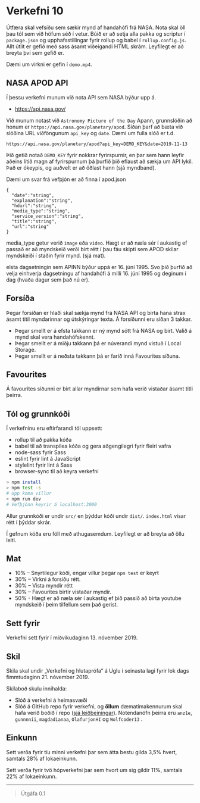 # Verkefni 10

Útfæra skal vefsíðu sem sækir mynd af handahófi frá NASA. Nota skal öll þau tól sem við höfum séð í vetur. Búið er að setja alla pakka og scriptur í `package.json` og upphafsstillingar fyrir rollup og babel í `rollup.config.js`. Allt útlit er gefið með sass ásamt viðeigandi HTML skrám. Leyfilegt er að breyta því sem gefið er.

Dæmi um virkni er gefin í `demo.mp4`.

## NASA APOD API
Í þessu verkefni munum við nota API sem NASA býður upp á.
 * https://api.nasa.gov/

Við munum notast við `Astronomy Picture of the Day` Apann, grunnslóðin að honum er `https://api.nasa.gov/planetary/apod`. Síðan þarf að bæta við slóðina URL viðföngunum `api_key` og `date`. Dæmi um fulla slóð er t.d.
```
https://api.nasa.gov/planetary/apod?api_key=DEMO_KEY&date=2019-11-13
```

Þið getið notað `DEMO_KEY` fyrir nokkrar fyrirspurnir, en þar sem hann leyfir aðeins lítið magn af fyrirspurnum þá þurfið þið eflaust að sækja um API lykil. Það er ókeypis, og auðvelt er að öðlast hann (sjá myndband).

Dæmi um svar frá vefþjón er að finna í apod.json
```
{ 
  "date":"string",
  "explanation":"string",
  "hdurl":"string",
  "media_type":"string",
  "service_version":"string",
  "title":"string",
  "url":"string"
}
```
media_type getur verið `image` eða `video`. Hægt er að næla sér í aukastig ef passað er að myndskeið verði birt rétt í þau fáu skipti sem APOD skilar myndskeiði í staðin fyrir mynd. (sjá mat).

elsta dagsetningin sem APINN býður uppá er 16. júní 1995. Svo þið þurfið að velja einhverja dagsetningu af handahófi á milli 16. júní 1995 og deginum í dag (hvaða dagur sem það nú er).


## Forsíða

Þegar forsíðan er hlaði skal sækja mynd frá NASA API og birta hana strax ásamt titil myndarinnar og útskýringar texta. Á forsíðunni eru síðan 3 takkar. 
 * Þegar smellt er á efsta takkann er ný mynd sótt frá NASA og birt. Valið á mynd skal vera handahófskennt.
 * Þegar smellt er á miðju takkann þá er núverandi mynd vistuð í Local Storage.
 * Þegar smellt er á neðsta takkann þá er farið inná Favourites síðuna.

## Favourites

Á favourites síðunni er birt allar myndirnar sem hafa verið vistaðar ásamt titli þeirra.

## Tól og grunnkóði

Í verkefninu eru eftirfarandi tól uppsett:

* rollup til að pakka kóða
* babel til að transpilea kóða og gera aðgengilegri fyrir fleiri vafra
* node-sass fyrir Sass
* eslint fyrir lint á JavaScript
* stylelint fyrir lint á Sass
* browser-sync til að keyra verkefni

```bash
> npm install
> npm test -s
# Upp koma villur
> npm run dev
# Vefþjónn keyrir á localhost:3000
```

Allur grunnkóði er undir `src/` en þýddur kóði undir `dist/`. `index.html` vísar rétt í þýddar skrár.

Í gefnum kóða eru föll með athugasemdum. Leyfilegt er að breyta að öllu leiti.

## Mat

* 10% – Snyrtilegur kóði, engar villur þegar `npm test` er keyrt
* 30% – Virkni á forsíðu rétt.
* 30% – Vista myndir rétt
* 30% – Favourites birtir vistaðar myndir.
* 50% - Hægt er að næla sér í aukastig ef þið passið að birta youtube myndskeið í þeim tilfellum sem það gerist.

## Sett fyrir

Verkefni sett fyrir í  miðvikudaginn 13. nóvember 2019.

## Skil

Skila skal undir „Verkefni og hlutaprófa“ á Uglu í seinasta lagi fyrir lok dags fimmtudaginn 21. nóvember 2019.

Skilaboð skulu innihalda:

* Slóð á verkefni á heimasvæði
* Slóð á GitHub repo fyrir verkefni, og **öllum** dæmatímakennurum skal hafa verið boðið í repo ([sjá leiðbeiningar](https://help.github.com/articles/inviting-collaborators-to-a-personal-repository/)). Notendanöfn þeirra eru `anz1e`, `gunnnnii`, `magdadianaa`, `OlafurjonHI` og `Wolfcoder13` .

## Einkunn

Sett verða fyrir tíu minni verkefni þar sem átta bestu gilda 3,5% hvert, samtals 28% af lokaeinkunn.

Sett verða fyrir tvö hópverkefni þar sem hvort um sig gildir 11%, samtals 22% af lokaeinkunn.

---

> Útgáfa 0.1
